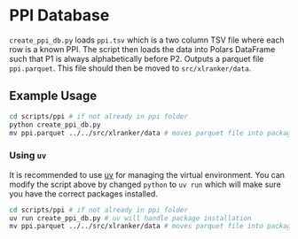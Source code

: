 # PPI Database

`create_ppi_db.py` loads `ppi.tsv` which is a two column TSV file where each row is a known PPI. The script then loads the data into Polars DataFrame such that P1 is always alphabetically before P2. Outputs a parquet file `ppi.parquet`. This file should then be moved to `src/xlranker/data`.

## Example Usage

```bash
cd scripts/ppi # if not already in ppi folder
python create_ppi_db.py
mv ppi.parquet ../../src/xlranker/data # moves parquet file into package
```

### Using `uv`

It is recommended to use [uv](https://github.com/astral-sh/uv) for managing the virtual environment. You can modify the script above by changed `python` to `uv run` which will make sure you have the correct packages installed.

```bash
cd scripts/ppi # if not already in ppi folder
uv run create_ppi_db.py # uv will handle package installation
mv ppi.parquet ../../src/xlranker/data # moves parquet file into package
```
